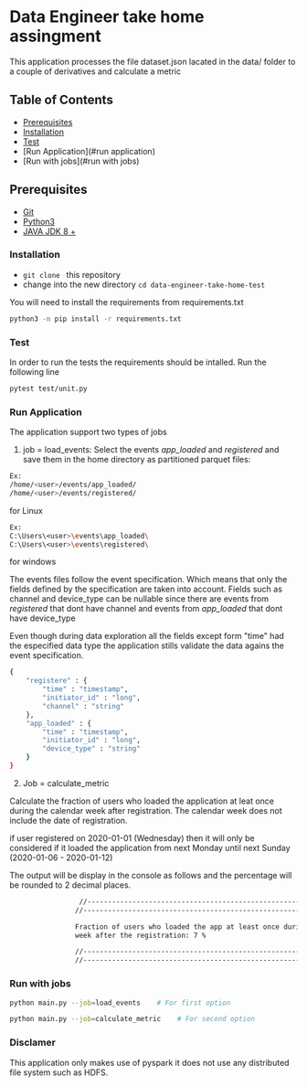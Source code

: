 # Data Engineer take home assingment

This application processes the file dataset.json lacated in the data/ folder to a couple of derivatives and calculate a metric

## Table of Contents

- [Prerequisites](#prerequisites)
- [Installation](#installation)
- [Test](#test)
- [Run Application](#run application)
- [Run with jobs](#run with jobs)

## Prerequisites

* [Git](http://git-scm.com/)
* [Python3](https://www.python.org/downloads/)
* [JAVA JDK 8 +](https://www.java.com/es/download/) 

### Installation

* `git clone ` this repository
* change into the new directory `cd data-engineer-take-home-test`

You will need to install the requirements from requirements.txt

```bash
python3 -m pip install -r requirements.txt
```

### Test

In order to run the tests the requirements should be intalled. Run the following line

```bash
pytest test/unit.py
```

### Run Application

The application support two types of jobs 

1. job = load_events: 
Select the events *app_loaded* and *registered* and save them in the home directory as partitioned parquet files:

```bash
Ex:
/home/<user>/events/app_loaded/
/home/<user>/events/registered/
```
for Linux

```bash
Ex:
C:\Users\<user>\events\app_loaded\
C:\Users\<user>\events\registered\
```
for windows

The events files follow the event specification. Which means that only the fields defined by the
specification are taken into account. Fields such as channel and device_type can be nullable since 
there are events from *registered* that dont have channel and events from *app_loaded* that dont have 
device_type

Even though during data exploration all the fields except form "time" had the especified data type
the application stills validate the data agains the event specification.

```bash
{
    "registere" : {
        "time" : "timestamp",
        "initiator_id" : "long",
        "channel" : "string"
    },
    "app_loaded" : {
        "time" : "timestamp",
        "initiator_id" : "long",
        "device_type" : "string"
    }
}
```

2. Job = calculate_metric

Calculate the fraction of users who loaded the application at leat once during the
calendar week after registration. The calendar week does not include the date of
registration. 

if user registered on 2020-01-01 (Wednesday) then it will only be considered if it
loaded the application from next Monday until next Sunday (2020-01-06 - 2020-01-12)

The output will be display in the console as follows and the percentage will be rounded to
2 decimal places.

```bash
                 //-------------------------------------------------------------------
                //-------------------------------------------------------------------

                Fraction of users who loaded the app at least once during the calendar 
                week after the registration: 7 %

                //--------------------------------------------------------------------
                //-------------------------------------------------------------------
```

### Run with jobs

```bash
python main.py --job=load_events    # For first option
```
```bash
python main.py --job=calculate_metric    # For second option
```

### Disclamer

This application only makes use of pyspark it does not use any distributed file system such as HDFS.